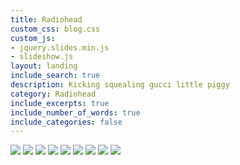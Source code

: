 ```yaml
---
title: Radiohead
custom_css: blog.css
custom_js:
- jquery.slides.min.js
- slideshow.js
layout: landing
include_search: true
description: Kicking squealing gucci little piggy
category: Radiohead
include_excerpts: true
include_number_of_words: true
include_categories: false
---
```

<div id="slides">
  <img src="/assets/pablo.jpg" class="fit">
  <img src="/assets/bends.jpg" class="fit">
  <img src="/assets/ok.jpg" class="fit">
  <img src="/assets/kid.jpg" class="fit">
  <img src="/assets/amnesiac.jpg" class="fit">
  <img src="/assets/thief.jpg" class="fit">
  <img src="/assets/rainbows.jpg" class="fit">
  <img src="/assets/limbs.png" class="fit">
  <img src="/assets/pool.jpg" class="fit">
</div>